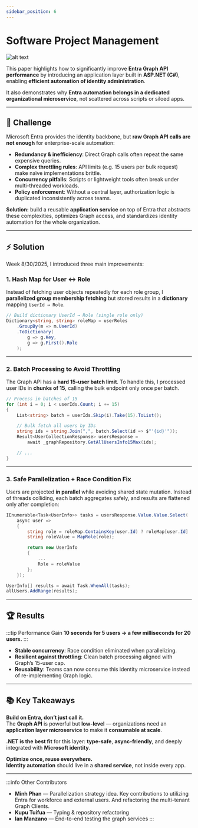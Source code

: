 ```yaml
---
sidebar_position: 6
---
```


# Software Project Management

![alt text](image.png)

This paper highlights how to significantly improve **Entra Graph API performance** by introducing an application layer built in **ASP.NET (C#)**, enabling **efficient automation of identity administration**.

It also demonstrates why **Entra automation belongs in a dedicated organizational microservice**, not scattered across scripts or siloed apps.

---

## 🚩 Challenge

Microsoft Entra provides the identity backbone, but **raw Graph API calls are not enough** for enterprise-scale automation:

- **Redundancy & inefficiency**: Direct Graph calls often repeat the same expensive queries.
- **Complex throttling rules**: API limits (e.g. 15 users per bulk request) make naïve implementations brittle.
- **Concurrency pitfalls**: Scripts or lightweight tools often break under multi-threaded workloads.
- **Policy enforcement**: Without a central layer, authorization logic is duplicated inconsistently across teams.

**Solution:** build a reusable **application service** on top of Entra that abstracts these complexities, optimizes Graph access, and standardizes identity automation for the whole organization.

---

## ⚡ Solution

Week 8/30/2025, I introduced three main improvements:

### 1. Hash Map for User ↔ Role

Instead of fetching user objects repeatedly for each role group, I **parallelized group membership fetching** but stored results in a **dictionary** mapping `UserId → Role`.

```cs
// Build dictionary UserId → Role (single role only)
Dictionary<string, string> roleMap = userRoles
    .GroupBy(m => m.UserId)
    .ToDictionary(
        g => g.Key,
        g => g.First().Role
    );
```

---

### 2. Batch Processing to Avoid Throttling

The Graph API has a **hard 15-user batch limit**. To handle this, I processed user IDs in **chunks of 15**, calling the bulk endpoint only once per batch.

```csharp
// Process in batches of 15
for (int i = 0; i < userIds.Count; i += 15)
{
    List<string> batch = userIds.Skip(i).Take(15).ToList();

    // Bulk fetch all users by IDs
    string ids = string.Join(",", batch.Select(id => $"'{id}'"));
    Result<UserCollectionResponse> usersResponse =
        await _graphRepository.GetAllUsersInfo15Max(ids);

    // ...
}
```

---

### 3. Safe Parallelization + Race Condition Fix

Users are projected **in parallel** while avoiding shared state mutation. Instead of threads colliding, each batch aggregates safely, and results are flattened only after completion:

```csharp
IEnumerable<Task<UserInfo>> tasks = usersResponse.Value.Value.Select(
    async user =>
    {
        string role = roleMap.ContainsKey(user.Id) ? roleMap[user.Id] : string.Empty;
        string roleValue = MapRole(role);

        return new UserInfo
        {
            ...
            Role = roleValue
        };
    });

UserInfo[] results = await Task.WhenAll(tasks);
allUsers.AddRange(results);
```

---

## 🏆 Results

:::tip Performance Gain
**10 seconds for 5 users → a few milliseconds for 20 users.**
:::

- **Stable concurrency**: Race condition eliminated when parallelizing.
- **Resilient against throttling**: Clean batch processing aligned with Graph’s 15-user cap.
- **Reusability**: Teams can now consume this identity microservice instead of re-implementing Graph logic.

---

## 📚 Key Takeaways

**Build on Entra, don’t just call it.**  
The **Graph API** is powerful but **low-level** — organizations need an **application layer microservice** to make it **consumable at scale**.

**.NET is the best fit** for this layer: **type-safe**, **async-friendly**, and deeply integrated with **Microsoft identity**.

**Optimize once, reuse everywhere.**  
**Identity automation** should live in a **shared service**, not inside every app.

---

:::info Other Contributors

- **Minh Phan** — Parallelization strategy idea. Key contributions to utilizing Entra for workforce and external users. And refactoring the multi-tenant Graph Clients.
- **Kupu Tuifua** — Typing & repository refactoring
- **Ian Manzano** — End-to-end testing the graph services
  :::
